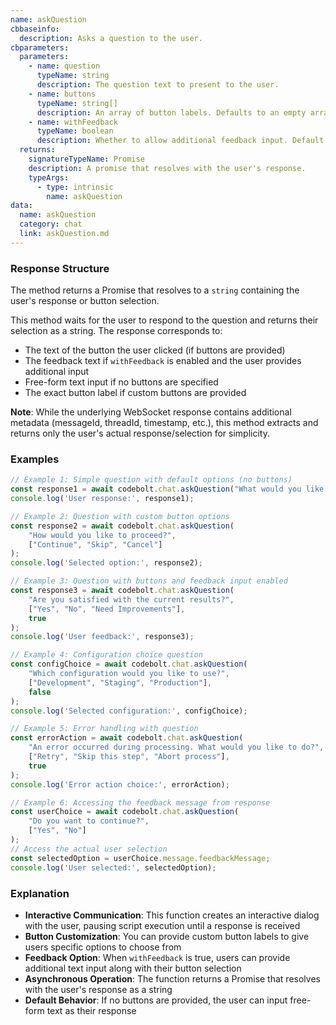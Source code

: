 ```yaml
---
name: askQuestion
cbbaseinfo:
  description: Asks a question to the user.
cbparameters:
  parameters:
    - name: question
      typeName: string
      description: The question text to present to the user.
    - name: buttons
      typeName: string[]
      description: An array of button labels. Defaults to an empty array if not specified.
    - name: withFeedback
      typeName: boolean
      description: Whether to allow additional feedback input. Default is false.
  returns:
    signatureTypeName: Promise
    description: A promise that resolves with the user's response.
    typeArgs:
      - type: intrinsic
        name: askQuestion 
data:
  name: askQuestion
  category: chat
  link: askQuestion.md
---
```

<CBBaseInfo/>
<CBParameters/>

### Response Structure

The method returns a Promise that resolves to a `string` containing the user's response or button selection.

This method waits for the user to respond to the question and returns their selection as a string. The response corresponds to:
- The text of the button the user clicked (if buttons are provided)
- The feedback text if `withFeedback` is enabled and the user provides additional input
- Free-form text input if no buttons are specified
- The exact button label if custom buttons are provided

**Note**: While the underlying WebSocket response contains additional metadata (messageId, threadId, timestamp, etc.), this method extracts and returns only the user's actual response/selection for simplicity.

### Examples

```js
// Example 1: Simple question with default options (no buttons)
const response1 = await codebolt.chat.askQuestion("What would you like to do next?");
console.log('User response:', response1);

// Example 2: Question with custom button options
const response2 = await codebolt.chat.askQuestion(
    "How would you like to proceed?",
    ["Continue", "Skip", "Cancel"]
);
console.log('Selected option:', response2);

// Example 3: Question with buttons and feedback input enabled
const response3 = await codebolt.chat.askQuestion(
    "Are you satisfied with the current results?",
    ["Yes", "No", "Need Improvements"],
    true
);
console.log('User feedback:', response3);

// Example 4: Configuration choice question
const configChoice = await codebolt.chat.askQuestion(
    "Which configuration would you like to use?",
    ["Development", "Staging", "Production"],
    false
);
console.log('Selected configuration:', configChoice);

// Example 5: Error handling with question
const errorAction = await codebolt.chat.askQuestion(
    "An error occurred during processing. What would you like to do?",
    ["Retry", "Skip this step", "Abort process"],
    true
);
console.log('Error action choice:', errorAction);

// Example 6: Accessing the feedback message from response
const userChoice = await codebolt.chat.askQuestion(
    "Do you want to continue?",
    ["Yes", "No"]
);
// Access the actual user selection
const selectedOption = userChoice.message.feedbackMessage;
console.log('User selected:', selectedOption);
```

### Explanation

- **Interactive Communication**: This function creates an interactive dialog with the user, pausing script execution until a response is received
- **Button Customization**: You can provide custom button labels to give users specific options to choose from
- **Feedback Option**: When `withFeedback` is true, users can provide additional text input along with their button selection
- **Asynchronous Operation**: The function returns a Promise that resolves with the user's response as a string
- **Default Behavior**: If no buttons are provided, the user can input free-form text as their response